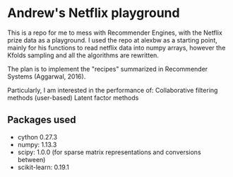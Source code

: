 # Andrew's Netflix playground 

This is a repo for me to mess with Recommender Engines, with the Netflix prize data as a playground.
I used the repo at alexbw as a starting point, mainly for his functions to read netflix data into numpy arrays, however the Kfolds sampling and all the algorithms are rewritten.

The plan is to implement the "recipes" summarized in Recommender Systems (Aggarwal, 2016).

Particularly, I am interested in the performance of: Collaborative filtering methods (user-based) Latent factor methods

## Packages used
* cython 0.27.3
* numpy: 1.13.3
* scipy: 1.0.0 (for sparse matrix representations and conversions between)
* scikit-learn: 0.19.1
